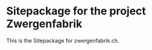 Sitepackage for the project Zwergenfabrik
==============================================================

This is the Sitepackage for zwergenfabrik.ch.
